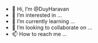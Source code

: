 - 👋 Hi, I’m @DuyHaravan
- 👀 I’m interested in ...
- 🌱 I’m currently learning ...
- 💞️ I’m looking to collaborate on ...
- 📫 How to reach me ...

<!---
DuyHaravan/DuyHaravan is a ✨ special ✨ repository because its `README.md` (this file) appears on your GitHub profile.
You can click the Preview link to take a look at your changes.
--->
